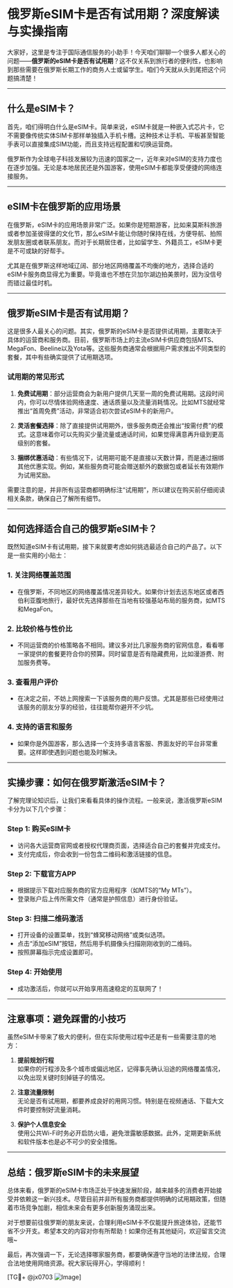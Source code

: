 # 俄罗斯eSIM卡是否有试用期？深度解读与实操指南

大家好，这里是专注于国际通信服务的小助手！今天咱们聊聊一个很多人都关心的问题——**俄罗斯的eSIM卡是否有试用期**？这不仅关系到旅行者的便利性，也影响到那些需要在俄罗斯长期工作的商务人士或留学生。咱们今天就从头到尾把这个问题搞清楚！

---

## 什么是eSIM卡？

首先，咱们得明白什么是eSIM卡。简单来说，eSIM卡就是一种嵌入式芯片卡，它不需要像传统实体SIM卡那样单独插入手机卡槽。这种技术让手机、平板甚至智能手表可以直接集成SIM功能，而且支持远程配置和切换运营商。

俄罗斯作为全球电子科技发展较为迅速的国家之一，近年来对eSIM的支持力度也在逐步加强。无论是本地居民还是外国游客，使用eSIM卡都能享受便捷的网络连接服务。

---

## eSIM卡在俄罗斯的应用场景

在俄罗斯，eSIM卡的应用场景非常广泛。如果你是短期游客，比如来莫斯科旅游或者参加圣彼得堡的文化节，那么eSIM卡能让你随时保持在线，方便导航、拍照发朋友圈或者联系朋友。而对于长期居住者，比如留学生、外籍员工，eSIM卡更是不可或缺的好帮手。

尤其是在俄罗斯这样地域辽阔、部分地区网络覆盖不均衡的地方，选择合适的eSIM卡服务商显得尤为重要。毕竟谁也不想在贝加尔湖边拍美景时，因为没信号而错过最佳时机。

---

## 俄罗斯eSIM卡是否有试用期？

这是很多人最关心的问题。其实，俄罗斯的eSIM卡是否提供试用期，主要取决于具体的运营商和服务商。目前，俄罗斯市场上的主流eSIM卡供应商包括MTS、MegaFon、Beeline以及Yota等。这些服务商通常会根据用户需求推出不同类型的套餐，其中有些确实提供了试用期选项。

### 试用期的常见形式

1. **免费试用期**：部分运营商会为新用户提供几天至一周的免费试用期。这段时间内，你可以尽情体验网络速度、通话质量以及流量消耗情况。比如MTS就经常推出“首周免费”活动，非常适合初次尝试eSIM卡的新用户。
   
2. **灵活套餐选择**：除了直接提供试用期外，很多服务商还会推出“按需付费”的模式。这意味着你可以先购买少量流量或通话时间，如果觉得满意再升级到更高级别的套餐。

3. **捆绑优惠活动**：有些情况下，试用期可能不是直接以天数计算，而是通过捆绑其他优惠实现。例如，某些服务商可能会赠送额外的数据包或者延长有效期作为试用奖励。

需要注意的是，并非所有运营商都明确标注“试用期”，所以建议在购买前仔细阅读相关条款，确保自己了解所有细节。

---

## 如何选择适合自己的俄罗斯eSIM卡？

既然知道eSIM卡有试用期，接下来就要考虑如何挑选最适合自己的产品了。以下是一些实用的小贴士：

### 1. **关注网络覆盖范围**
   - 在俄罗斯，不同地区的网络覆盖情况差异较大。如果你计划去远东地区或者西伯利亚腹地旅行，最好优先选择那些在当地有较强基站布局的服务商，如MTS和MegaFon。

### 2. **比较价格与性价比**
   - 不同运营商的价格策略各不相同。建议多对比几家服务商的官网信息，看看哪一家提供的套餐更符合你的预算。同时留意是否有隐藏费用，比如漫游费、附加服务费等。

### 3. **查看用户评价**
   - 在决定之前，不妨上网搜索一下该服务商的用户反馈。尤其是那些已经使用过该服务的朋友分享的经验，往往能帮你避开不少坑。

### 4. **支持的语言和服务**
   - 如果你是外国游客，那么选择一个支持多语言客服、界面友好的平台非常重要。这样即使遇到问题也能及时解决。

---

## 实操步骤：如何在俄罗斯激活eSIM卡？

了解完理论知识后，让我们来看看具体的操作流程。一般来说，激活俄罗斯eSIM卡分为以下几个步骤：

### Step 1: 购买eSIM卡
   - 访问各大运营商官网或者授权代理商页面，选择适合自己的套餐并完成支付。
   - 支付完成后，你会收到一份包含二维码和激活链接的信息。

### Step 2: 下载官方APP
   - 根据提示下载对应服务商的官方应用程序（如MTS的“My MTs”）。
   - 登录账户后上传所需文件（通常是护照信息）进行身份验证。

### Step 3: 扫描二维码激活
   - 打开设备的设置菜单，找到“蜂窝移动网络”或类似选项。
   - 点击“添加eSIM”按钮，然后用手机摄像头扫描刚刚收到的二维码。
   - 按照屏幕指示完成设置即可。

### Step 4: 开始使用
   - 成功激活后，你就可以开始享用高速稳定的互联网了！

---

## 注意事项：避免踩雷的小技巧

虽然eSIM卡带来了极大的便利，但在实际使用过程中还是有一些需要注意的地方：

1. **提前规划行程**  
   如果你的行程涉及多个城市或偏远地区，记得事先确认沿途的网络覆盖情况，以免出现关键时刻掉链子的情况。

2. **注意流量限制**  
   无论是否有试用期，都要养成良好的用网习惯。特别是在视频通话、下载大文件时要控制好流量消耗。

3. **保护个人信息安全**  
   使用公共Wi-Fi时务必开启防火墙，避免泄露敏感数据。此外，定期更新系统和软件版本也是必不可少的安全措施。

---

## 总结：俄罗斯eSIM卡的未来展望

总体来看，俄罗斯的eSIM卡市场正处于快速发展阶段，越来越多的消费者开始接受并依赖这一新兴技术。尽管目前并非所有服务商都提供明确的试用期政策，但随着市场竞争加剧，相信未来会有更多创新服务涌现出来。

对于想要前往俄罗斯的朋友来说，合理利用eSIM卡不仅能提升旅途体验，还能节省不少开支。希望本文的内容对你有所帮助！如果你还有其他疑问，欢迎留言交流哦~

最后，再次强调一下，无论选择哪家服务商，都要确保遵守当地的法律法规，合理合法地使用网络资源。祝大家玩得开心，学得顺利！

[TG💪+ @jx0703 ![Image](https://github.com/user-attachments/assets/dbca1d08-cadb-493c-b0ec-ad6f7a83f270)]